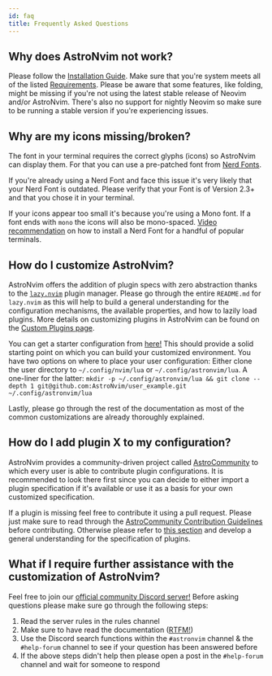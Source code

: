 ```yaml
---
id: faq
title: Frequently Asked Questions
---
```


## Why does AstroNvim not work?

Please follow the [Installation Guide](./#%EF%B8%8F-installation). Make sure that you're system meets all of the listed [Requirements](./#-requirements). Please be aware that some features, like folding, might be missing if you're not using the latest stable release of Neovim and/or AstroNvim. There's also no support for nightly Neovim so make sure to be running a stable version if you're experiencing issues.

## Why are my icons missing/broken?

The font in your terminal requires the correct glyphs (icons) so AstroNvim can display them. For that you can use a pre-patched font from [Nerd Fonts](https://www.nerdfonts.com/).

If you're already using a Nerd Font and face this issue it's very likely that your Nerd Font is outdated. Please verify that your Font is of Version 2.3+ and that you chose it in your terminal.

If your icons appear too small it's because you're using a Mono font. If a font ends with `mono` the icons will also be mono-spaced. [Video recommendation](https://youtu.be/mQdB_kHyZn8) on how to install a Nerd Font for a handful of popular terminals.

## How do I customize AstroNvim?

AstroNvim offers the addition of plugin specs with zero abstraction thanks to the [`lazy.nvim`](https://www.github.com/folke/lazy.nvim) plugin manager. Please go through the entire `README.md` for `lazy.nvim` as this will help to build a general understanding for the configuration mechanisms, the available properties, and how to lazily load plugins. More details on customizing plugins in AstroNvim can be found on the [Custom Plugins page](./Recipes/custom_plugins).

You can get a starter configuration from [here!](https://github.com/AstroNvim/user_example) This should provide a solid starting point on which you can build your customized environment. You have two options on where to place your user configuration: Either clone the user directory to `~/.config/nvim/lua` or `~/.config/astronvim/lua`. A one-liner for the latter: `mkdir -p ~/.config/astronvim/lua && git clone --depth 1 git@github.com:AstroNvim/user_example.git ~/.config/astronvim/lua`

Lastly, please go through the rest of the documentation as most of the common customizations are already thoroughly explained.

## How do I add plugin X to my configuration?

AstroNvim provides a community-driven project called [AstroCommunity](https://github.com/AstroNvim/astrocommunity) to which every user is able to contribute plugin configurations. It is recommended to look there first since you can decide to either import a plugin specification if it's available or use it as a basis for your own customized specification.

If a plugin is missing feel free to contribute it using a pull request. Please just make sure to read through the [AstroCommunity Contribution Guidelines](https://github.com/AstroNvim/astrocommunity/blob/main/CONTRIBUTING.md) before contributing. Otherwise please refer to [this section](#how-do-i-customize-astronvim) and develop a general understanding for the specification of plugins.

## What if I require further assistance with the customization of AstroNvim?

Feel free to join our [official community Discord server!](https://discord.gg/astronvim) Before asking questions please make sure go through the following steps:

1. Read the server rules in the rules channel
2. Make sure to have read the documentation ([RTFM!](https://www.urbandictionary.com/define.php?term=RTFM))
3. Use the Discord search functions within the `#astronvim` channel & the `#help-forum` channel to see if your question has been answered before
4. If the above steps didn't help then please open a post in the `#help-forum` channel and wait for someone to respond
